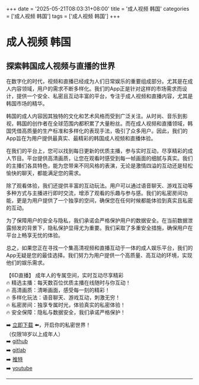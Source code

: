 +++
date = '2025-05-21T08:03:31+08:00'
title = '成人视频 韩国'
categories = ['成人视频 韩国']
tags = ['成人视频 韩国']
+++

# 成人视频 韩国

## 探索韩国成人视频与直播的世界

在数字化的时代，视频和直播已经成为人们日常娱乐的重要组成部分。尤其是在成人内容领域，用户的需求不断多样化。我们的App正是针对这样的市场需求而设计，提供一个安全、私密且互动丰富的平台，专注于成人视频和直播内容，尤其是韩国市场的精华。

韩国的成人内容因其独特的文化和艺术风格而受到广泛关注。从时尚、音乐到影视，韩国的创作者在全球范围内都积累了大量粉丝。而在成人视频和直播领域，韩国凭借高质量的生产标准和多样化的表现手法，吸引了众多用户。因此，我们的App旨在为用户提供最真实、最精彩的韩国成人视频和直播体验。

在我们的平台上，您可以找到每日更新的优质主播，参与实时互动，尽享精彩的成人节目。平台提供高清画质，让您在观看时感受到每一帧画面的细腻与真实。我们的主播们各具特色，能为您带来不同风格的表演，无论是激情四溢的互动还是轻松愉快的聊天，都能满足您的需求。

除了观看体验，我们还提供丰富的互动玩法。用户可以通过语音聊天、游戏互动等多种方式与主播进行即时交流，增添了观看的乐趣与参与感。我们的私密房间功能，更是为用户提供了一个独享的空间，确保您在任何时候都能体验到真实且私密的互动。

为了保障用户的安全与隐私，我们承诺会严格保护用户的数据安全。在当前数据泄露频发的背景下，隐私保护显得尤为重要。我们采取了多重安全措施，确保用户在平台上畅享无忧的体验。

总之，如果您正在寻找一个集高清视频和直播互动于一体的成人娱乐平台，我们的App无疑是您的最佳选择。我们努力为用户提供一个高质量、高互动的环境，实现他们的娱乐需求。

【6D直播】
成年人的专属空间，实时互动尽享精彩  
🔥 精选主播：每天数百位优质主播在线随时与你互动！  
🔥 高清画质：清晰画面，感受每一刻的精彩！  
🔥 多样化玩法：语音聊天、游戏互动，刺激无穷！  
🔥 私密房间：独享专属时光，体验真实的私密体验！  
🔥 安全保障：隐私与数据安全，我们承诺严格保护！  

➡️ [立即下载](https://down123.s3.ap-east-1.amazonaws.com/index.html?channelCode=blog) ⬅️，开启你的私密世界！  
（仅限18岁以上成年人）  
➡️ [github](https://aldult-live.github.io/)  
➡️ [gitlab](https://seo-09598d.gitlab.io/)  
➡️ [推特](https://x.com/wegame33)  
➡️ [youtube](https://www.youtube.com/@6Dlive)  

---
